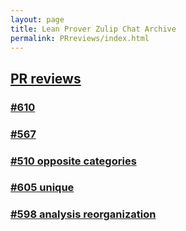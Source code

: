 ```yaml
---
layout: page
title: Lean Prover Zulip Chat Archive
permalink: PRreviews/index.html
---
```


## [PR reviews](index.html)

### [#610](610.html)

### [#567](567.html)

### [#510 opposite categories](510oppositecategories.html)

### [#605 unique](605unique.html)

### [#598 analysis reorganization](598analysisreorganization.html)

